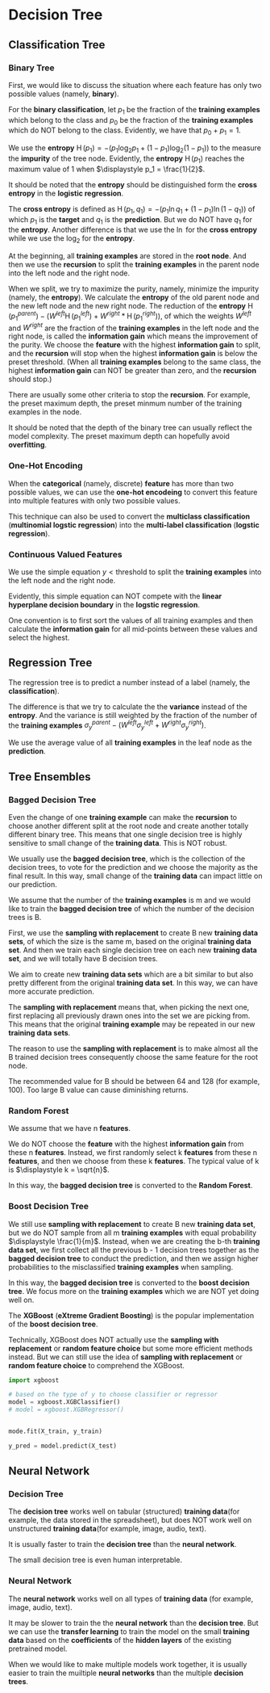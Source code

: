 # Decision Tree

## Classification Tree

### Binary Tree

First, we would like to discuss the situation where each feature has only two possible values (namely, **binary**).

For the **binary classification**, let $\displaystyle p_1$ be the fraction of the **training examples** which belong to the class and $\displaystyle p_0$ be the fraction of the **training examples** which do NOT belong to the class. Evidently, we have that $\displaystyle p_0 + p_1 = 1$.  

We use the **entropy** $\displaystyle \mathop{\mathrm{H}}(p_1) = - (p_1 \log_2 p_1 + (1 - p_1) \log_2 (1 - p_1) )$ to the measure the **impurity** of the tree node. Evidently, the **entropy** $\displaystyle \mathop{\mathrm{H}}(p_1)$ reaches the maximum value of 1 when $\displaystyle p_1 = \frac{1}{2}$.  

It should be noted that the **entropy** should be distinguished form the **cross entropy** in the **logistic regression**.  

The **cross entropy** is defined as $\displaystyle \mathop{\mathrm{H}}(p_1, q_1) = - (p_1 \ln q_1 + (1 - p_1) \ln (1 - q_1) )$ of which $\displaystyle p_1$ is the **target** and $\displaystyle q_1$ is the **prediction**. But we do NOT have $\displaystyle q_1$ for the **entropy**. Another difference is that we use the $\displaystyle \ln$ for the **cross entropy** while we use the $\displaystyle \log_2$ for the **entropy**.  

At the beginning, all **training examples** are stored in the **root node**. And then we use the **recursion** to split the **training examples** in the parent node into the left node and the right node.  

When we split, we try to maximize the purity, namely, minimize the impurity (namely, the **entropy**). We calculate the **entropy** of the old parent node and the new left node and the new right node. The reduction of the **entropy** $\displaystyle \mathop{\mathrm{H}}(p_1^{parent}) - (W^{left} \mathop{\mathrm{H}}(p_1^{left}) + W^{right} * \mathop{\mathrm{H}}(p_1^{right}))$, of which the weights $\displaystyle W^{left}$ and $\displaystyle W^{right}$ are the fraction of the **training examples** in the left node and the right node, is called the **information gain** which means the improvement of the purity. We choose the **feature** with the highest **information gain** to split, and the **recursion** will stop when the highest **information gain** is below the preset threshold. (When all **training examples** belong to the same class, the highest **information gain** can NOT be greater than zero, and the **recursion** should stop.)  

There are usually some other criteria to stop the **recursion**. For example, the preset maximum depth, the preset minmum number of the training examples in the node.  

It should be noted that the depth of the binary tree can usually reflect the model complexity. The preset maximum depth can hopefully avoid **overfitting**.  

### One-Hot Encoding  

When the **categorical** (namely, discrete) **feature** has more than two possible values, we can use the **one-hot encodeing** to convert this feature into multiple features with only two possible values.  

This technique can also be used to convert the **multiclass classification** (**multinomial logstic regression**) into the  **multi-label classification** (**logstic regression**).   

### Continuous Valued Features  

We use the simple equation $\displaystyle y < \text{threshold}$ to split the **training examples** into the left node and the right node.  

Evidently, this simple equation can NOT compete with the **linear hyperplane decision boundary** in the **logstic regression**.  

One convention is to first sort the values of all training examples and then calculate the **information gain** for all mid-points between these values and select the highest.  

## Regression Tree

The regression tree is to predict a number instead of a label (namely, the **classification**).  

The difference is that we try to calculate the the **variance** instead of the **entropy**. And the variance is still weighted by the fraction of the number of the **training examples** $\displaystyle \sigma_y^{parent} - (W^{left} \sigma_y^{left} + W^{right} \sigma_y^{right})$.  

We use the average value of all **training examples** in the leaf node as the **prediction**.  

## Tree Ensembles  

### Bagged Decision Tree  

Even the change of one **training example** can make the **recursion** to choose another different split at the root node and create another totally different binary tree. This means that one single decision tree is highly sensitive to small change of the **training data**. This is NOT robust.   

We usually use the **bagged decision tree**, which is the collection of the decision trees, to vote for the prediction and we choose the majority as the final result. In this way, small change of the **training data** can impact little on our prediction.   

We assume that the number of the **training examples** is m and we would like to train the **bagged decision tree** of which the number of the decision trees is B.  

First, we use the **sampling with replacement** to create B new **training data sets**, of which the size is the same m, based on the original **training data set**. And then we train each single decision tree on each new **training data set**, and we will totally have B decision trees.  

We aim to create new **training data sets** which are a bit similar to but also pretty different from the original **training data set**. In this way, we can have more accurate prediction.  

The **sampling with replacement** means that, when picking the next one, first replacing all previously drawn ones into the set we are picking from. This means that the original **training example** may be repeated in our new **training data sets**.  

The reason to use the **sampling with replacement** is to make almost all the B trained decision trees consequently choose the same feature for the root node.  

The recommended value for B should be between 64 and 128 (for example, 100). Too large B value can cause diminishing returns.  

### Random Forest  

We assume that we have n **features**.  

We do NOT choose the **feature** with the highest **information gain** from these n **features**. Instead, we first randomly  select k **features** from these n **features**, and then we choose from these k **features**. The typical value of k is $\displaystyle k = \sqrt{n}$.  

In this way, the **bagged decision tree** is converted to the **Random Forest**.  

### Boost Decision Tree

We still use **sampling with replacement** to create B new **training data set**, but we do NOT sample from all m **training examples** with equal probability $\displaystyle \frac{1}{m}$. Instead, when we are creating the b-th **training data set**, we first collect all the previous b - 1 decision trees together as the **bagged decision tree** to conduct the prediction, and then we assign higher probabilities to the misclassified **training examples** when sampling.  

In this way, the **bagged decision tree** is converted to the **boost decision tree**. We focus more on the **training examples** which we are NOT yet doing well on.  
  
The **XGBoost** (**eXtreme Gradient Boosting**) is the popular implementation of the **boost decision tree**.  

Technically, XGBoost does NOT actually use the **sampling with replacement** or **random feature choice** but some more efficient methods instead. But we can still use the idea of **sampling with replacement** or **random feature choice** to comprehend the XGBoost.  

```python
import xgboost  

# based on the type of y to choose classifier or regressor  
model = xgboost.XGBClassifier() 
# model = xgboost.XGBRegressor()  


mode.fit(X_train, y_train)  

y_pred = model.predict(X_test)  
```

## Neural Network  

### Decision Tree

The **decision tree** works well on tabular (structured) **training data**(for example, the data stored in the spreadsheet), but does NOT work well on unstructured **training data**(for example, image, audio, text).  

It is usually faster to train the **decision tree** than the **neural network**.  

The small decision tree is even human interpretable.  

### Neural Network  

The **neural network** works well on all types of **training data** (for example, image, audio, text).

It may be slower to train the the **neural network** than the **decision tree**. But we can use the **transfer learning** to train the model on the small **training data** based on the **coefficients** of the **hidden layers** of the existing pretrained model.  

When we would like to make multiple models work together, it is usually easier to train the muiltiple **neural networks** than the multiple **decision trees**.  

